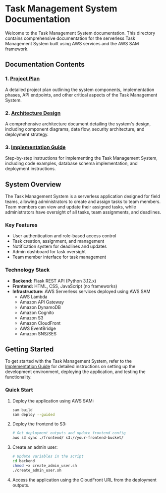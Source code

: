 # Task Management System Documentation

Welcome to the Task Management System documentation. This directory contains comprehensive documentation for the serverless Task Management System built using AWS services and the AWS SAM framework.

## Documentation Contents

### 1. [Project Plan](docs/project_plan.md)
A detailed project plan outlining the system components, implementation phases, API endpoints, and other critical aspects of the Task Management System.

### 2. [Architecture Design](docs/architecture.md)
A comprehensive architecture document detailing the system's design, including component diagrams, data flow, security architecture, and deployment strategy.

### 3. [Implementation Guide](docs/implementation_guide.md)
Step-by-step instructions for implementing the Task Management System, including code examples, database schema implementation, and deployment instructions.

## System Overview

The Task Management System is a serverless application designed for field teams, allowing administrators to create and assign tasks to team members. Team members can view and update their assigned tasks, while administrators have oversight of all tasks, team assignments, and deadlines.

### Key Features

- User authentication and role-based access control
- Task creation, assignment, and management
- Notification system for deadlines and updates
- Admin dashboard for task oversight
- Team member interface for task management

### Technology Stack

- **Backend:** Flask REST API (Python 3.12.x)
- **Frontend:** HTML, CSS, JavaScript (no frameworks)
- **Infrastructure:** AWS Serverless services deployed using AWS SAM
  - AWS Lambda
  - Amazon API Gateway
  - Amazon DynamoDB
  - Amazon Cognito
  - Amazon S3
  - Amazon CloudFront
  - AWS EventBridge
  - Amazon SNS/SES

## Getting Started

To get started with the Task Management System, refer to the [Implementation Guide](docs/implementation_guide.md) for detailed instructions on setting up the development environment, deploying the application, and testing the functionality.

### Quick Start

1. Deploy the application using AWS SAM:
   ```bash
   sam build
   sam deploy --guided
   ```

2. Deploy the frontend to S3:
   ```bash
   # Get deployment outputs and update frontend config
   aws s3 sync ./frontend/ s3://your-frontend-bucket/
   ```

3. Create an admin user:
   ```bash
   # Update variables in the script
   cd backend
   chmod +x create_admin_user.sh
   ./create_admin_user.sh
   ```

4. Access the application using the CloudFront URL from the deployment outputs.

